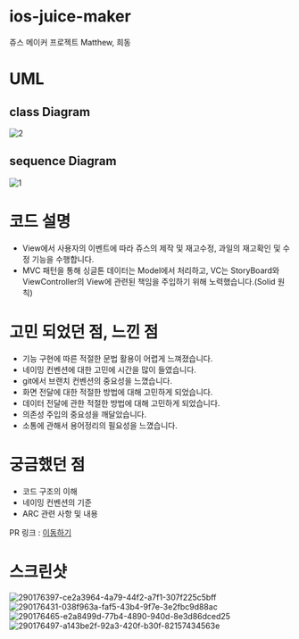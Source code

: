 # ios-juice-maker

쥬스 메이커 프로젝트
Matthew, 희동

# UML

## class Diagram

![2](https://github.com/tasty-code/ios-juice-maker/assets/130636633/7c81ca2a-9177-48f3-bed9-4f6a3f3b2b4d)

## sequence Diagram

![1](https://github.com/tasty-code/ios-juice-maker/assets/130636633/70f33e6c-092b-4981-a289-ffecabd1d240)


# 코드 설명

- View에서 사용자의 이벤트에 따라 쥬스의 제작 및 재고수정, 과일의 재고확인 및 수정 기능을 수행합니다.
- MVC 패턴을 통해 싱글톤 데이터는 Model에서 처리하고, VC는 StoryBoard와 ViewController의 View에 관련된 책임을 주입하기 위해 노력했습니다.(Solid 원칙)

# 고민 되었던 점, 느낀 점

- 기능 구현에 따른 적절한 문법 활용이 어렵게 느껴졌습니다.
- 네이밍 컨벤션에 대한 고민에 시간을 많이 들였습니다.
- git에서 브랜치 컨벤션의 중요성을 느꼈습니다.
- 화면 전달에 대한 적절한 방법에 대해 고민하게 되었습니다.
- 데이터 전달에 관한 적절한 방법에 대해 고민하게 되었습니다.
- 의존성 주입의 중요성을 깨달았습니다.
- 소통에 관해서 용어정리의 필요성을 느꼈습니다.

# 궁금했던 점

- 코드 구조의 이해
- 네이밍 컨벤션의 기준
- ARC 관련 사항 및 내용

PR 링크 : [이동하기](https://github.com/tasty-code/ios-juice-maker/pull/114)

# 스크린샷
![290176397-ce2a3964-4a79-44f2-a7f1-307f225c5bff](https://github.com/tasty-code/ios-juice-maker/assets/130636633/3099495f-7a0e-4a9d-b883-3c87a490f567)
![290176431-038f963a-faf5-43b4-9f7e-3e2fbc9d88ac](https://github.com/tasty-code/ios-juice-maker/assets/130636633/0f35ccec-34b5-496b-91f5-ad327195641c)
![290176465-e2a8499d-77b4-4890-940d-8e3d86dced25](https://github.com/tasty-code/ios-juice-maker/assets/130636633/2ec0333c-5734-4966-977d-a702c33af133)
![290176497-a143be2f-92a3-420f-b30f-82157434563e](https://github.com/tasty-code/ios-juice-maker/assets/130636633/1123a2fc-a5cd-4a34-b2e1-7bc2d97c9eb0)


